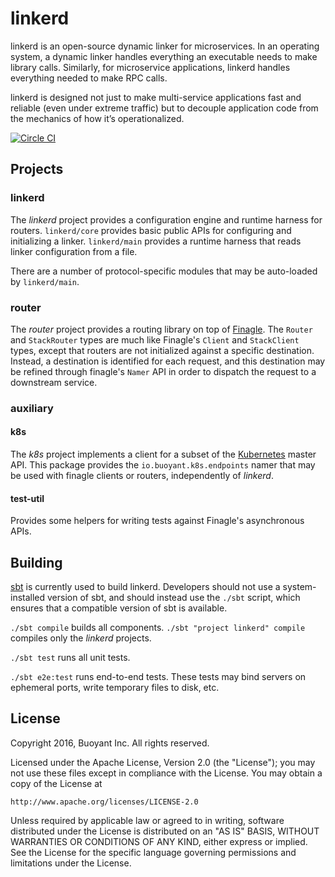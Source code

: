 # linkerd #

linkerd is an open-source dynamic linker for microservices. In an
operating system, a dynamic linker handles everything an executable
needs to make library calls. Similarly, for microservice applications,
linkerd handles everything needed to make RPC calls.

linkerd is designed not just to make multi-service applications fast
and reliable (even under extreme traffic) but to decouple application
code from the mechanics of how it’s operationalized.

[![Circle CI](https://circleci.com/gh/BuoyantIO/linkerd.svg?style=svg&circle-token=06d80fc52dbaeaac316d09b7ad4ada6f7d2bf31f)](https://circleci.com/gh/BuoyantIO/linkerd)

## Projects ##

### linkerd ###

The _linkerd_ project provides a configuration engine and runtime
harness for routers. `linkerd/core` provides basic public APIs for
configuring and initializing a linker. `linkerd/main` provides a
runtime harness that reads linker configuration from a file.

There are a number of protocol-specific modules that may be
auto-loaded by `linkerd/main`.

### router ###

The _router_ project provides a routing library on top of
[Finagle][0].  The `Router` and `StackRouter` types are much like
Finagle's `Client` and `StackClient` types, except that routers are
not initialized against a specific destination.  Instead, a
destination is identified for each request, and this destination may
be refined through finagle's `Namer` API in order to dispatch the
request to a downstream service.

### auxiliary ###

#### k8s ####

The _k8s_ project implements a client for a subset of the
[Kubernetes][1] master API.  This package provides the
`io.buoyant.k8s.endpoints` namer that may be used with finagle clients
or routers, independently of _linkerd_.

#### test-util ####

Provides some helpers for writing tests against Finagle's asynchronous
APIs.


## Building ##

[sbt](http://www.scala-sbt.org/) is currently used to build linkerd.
Developers should not use a system-installed version of sbt, and
should instead use the `./sbt` script, which ensures that a compatible
version of sbt is available.

`./sbt compile` builds all components.  `./sbt "project linkerd"
compile` compiles only the _linkerd_ projects.

`./sbt test` runs all unit tests.

`./sbt e2e:test` runs end-to-end tests.  These tests may bind
servers on ephemeral ports, write temporary files to disk, etc.


## License ##
Copyright 2016, Buoyant Inc. All rights reserved.

Licensed under the Apache License, Version 2.0 (the "License");
you may not use these files except in compliance with the License.
You may obtain a copy of the License at

    http://www.apache.org/licenses/LICENSE-2.0

Unless required by applicable law or agreed to in writing, software
distributed under the License is distributed on an "AS IS" BASIS,
WITHOUT WARRANTIES OR CONDITIONS OF ANY KIND, either express or implied.
See the License for the specific language governing permissions and
limitations under the License.

[0]: https://twitter.github.io/finagle/
[1]: https://k8s.io/
